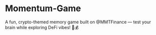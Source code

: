 # Momentum-Game
A fun, crypto-themed memory game built on @MMTFinance — test your brain while exploring DeFi vibes! 🧠💰
